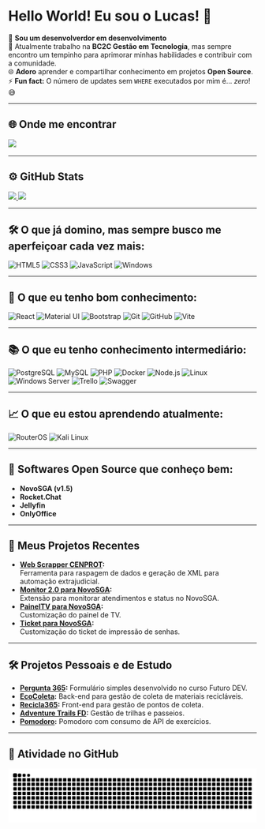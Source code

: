 # Hello World! Eu sou o Lucas! 🤙

🔧 **Sou um desenvolverdor em desenvolvimento**  
💼 Atualmente trabalho na **BC2C Gestão em Tecnologia**, mas sempre encontro um tempinho para aprimorar minhas habilidades e contribuir com a comunidade.  
🌐 **Adoro** aprender e compartilhar conhecimento em projetos **Open Source**.  
⚡ **Fun fact:** O número de updates sem `WHERE` executados por mim é... *zero*! 😅  

---

## 🌐 Onde me encontrar
<a href="https://www.linkedin.com/in/lucasplcorrea/" target="_blank">
  <img src="https://img.shields.io/badge/-LinkedIn-%230077B5?style=for-the-badge&logo=linkedin&logoColor=white" target="_blank">
</a>

---

## ⚙️ GitHub Stats
<div>
<a href="https://github.com/lucasplcorrea">
  <img height="200" src="https://github-readme-stats.vercel.app/api?username=lucasplcorrea&show_icons=true&theme=transparent&hide_rank=true&locale=pt-br" />
</a>
<a href="https://github.com/lucasplcorrea">
  <img height="200" src="https://github-readme-stats.vercel.app/api/top-langs?username=lucasplcorrea&layout=compact&langs_count=8&locale=pt-br&theme=transparent" />
</a>
</div>

---

## 🛠️ O que já domino, mas sempre busco me aperfeiçoar cada vez mais:
![HTML5](https://img.shields.io/badge/HTML5-E34F26?style=for-the-badge&logo=html5&logoColor=white)
![CSS3](https://img.shields.io/badge/CSS3-1572B6?style=for-the-badge&logo=css3&logoColor=white)
![JavaScript](https://img.shields.io/badge/JavaScript-F7DF1E?style=for-the-badge&logo=javascript&logoColor=black)
![Windows](https://img.shields.io/badge/Windows-0078D6?style=for-the-badge&logo=windows&logoColor=white)

---

## 🚀 O que eu tenho bom conhecimento:
![React](https://img.shields.io/badge/React-61DAFB?style=for-the-badge&logo=react&logoColor=black)
![Material UI](https://img.shields.io/badge/Material--UI-0081CB?style=for-the-badge&logo=mui&logoColor=white)
![Bootstrap](https://img.shields.io/badge/Bootstrap-563D7C?style=for-the-badge&logo=bootstrap&logoColor=white)
![Git](https://img.shields.io/badge/Git-F05032?style=for-the-badge&logo=git&logoColor=white)
![GitHub](https://img.shields.io/badge/GitHub-181717?style=for-the-badge&logo=github&logoColor=white)
![Vite](https://img.shields.io/badge/Vite-646CFF?style=for-the-badge&logo=vite&logoColor=white)

---

## 📚 O que eu tenho conhecimento intermediário:
![PostgreSQL](https://img.shields.io/badge/PostgreSQL-336791?style=for-the-badge&logo=postgresql&logoColor=white)
![MySQL](https://img.shields.io/badge/MySQL-4479A1?style=for-the-badge&logo=mysql&logoColor=white)
![PHP](https://img.shields.io/badge/PHP-777BB4?style=for-the-badge&logo=php&logoColor=white)
![Docker](https://img.shields.io/badge/Docker-2496ED?style=for-the-badge&logo=docker&logoColor=white)
![Node.js](https://img.shields.io/badge/Node.js-339933?style=for-the-badge&logo=nodedotjs&logoColor=white)
![Linux](https://img.shields.io/badge/Linux-FCC624?style=for-the-badge&logo=linux&logoColor=black)
![Windows Server](https://img.shields.io/badge/Windows%20Server-0078D6?style=for-the-badge&logo=windows&logoColor=white)
![Trello](https://img.shields.io/badge/Trello-0052CC?style=for-the-badge&logo=trello&logoColor=white)
![Swagger](https://img.shields.io/badge/Swagger-85EA2D?style=for-the-badge&logo=swagger&logoColor=black)

---

## 📈 O que eu estou aprendendo atualmente:
![RouterOS](https://img.shields.io/badge/RouterOS-D82C2E?style=for-the-badge&logo=mikrotik&logoColor=white)
![Kali Linux](https://img.shields.io/badge/Kali_Linux-557C94?style=for-the-badge&logo=kalilinux&logoColor=white)

---

## 🌟 Softwares Open Source que conheço bem:
- **NovoSGA (v1.5)**  
- **Rocket.Chat**  
- **Jellyfin**
- **OnlyOffice**

---

## 📂 Meus Projetos Recentes
- **[Web Scrapper CENPROT](https://github.com/lucasplcorrea/WebScrapperCENPROT):**  
  Ferramenta para raspagem de dados e geração de XML para automação extrajudicial.  
- **[Monitor 2.0 para NovoSGA](https://github.com/lucasplcorrea/Monitor-2.0-NovoSGA-1.5):**  
  Extensão para monitorar atendimentos e status no NovoSGA.  
- **[PainelTV para NovoSGA](https://github.com/lucasplcorrea/PainelTVNovoSGA1.5):**  
  Customização do painel de TV.  
- **[Ticket para NovoSGA](https://github.com/lucasplcorrea/TicketNovoSGA):**  
  Customização do ticket de impressão de senhas.

---

## 🛠️ Projetos Pessoais e de Estudo
- **[Pergunta 365](https://github.com/lucasplcorrea/Pergunta-365):** Formulário simples desenvolvido no curso Futuro DEV.  
- **[EcoColeta](https://github.com/lucasplcorrea/EcoColeta):** Back-end para gestão de coleta de materiais recicláveis.  
- **[Recicla365](https://github.com/lucasplcorrea/Recicla365):** Front-end para gestão de pontos de coleta.  
- **[Adventure Trails FD](https://github.com/lucasplcorrea/AdventureTrailsFD):** Gestão de trilhas e passeios.  
- **[Pomodoro](https://github.com/lucasplcorrea/pomodoro):** Pomodoro com consumo de API de exercícios.

---

## 🐍 Atividade no GitHub
<div>
<picture>
  <source media="(prefers-color-scheme: dark)" srcset="https://raw.githubusercontent.com/lucasplcorrea/lucasplcorrea/output/github-contribution-grid-snake-dark.svg">
  <source media="(prefers-color-scheme: light)" srcset="https://raw.githubusercontent.com/lucasplcorrea/lucasplcorrea/output/github-contribution-grid-snake.svg">
  <img alt="github contribution grid snake animation" src="https://raw.githubusercontent.com/lucasplcorrea/lucasplcorrea/output/github-contribution-grid-snake.svg">
</picture>
</div>
